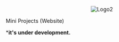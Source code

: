<div id="top"></div>

<div align="center">
  
  ![Logo2](https://user-images.githubusercontent.com/62321150/153153963-a4abfb2e-4db5-47bf-9b88-b9612b210d3c.png)
  
</div>
Mini Projects (Website)

***it's under development.**
</br>